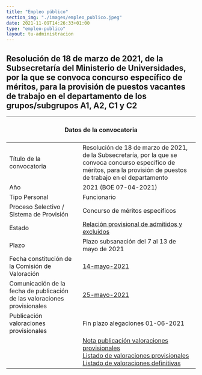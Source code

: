 ```yaml
---
title: "Empleo público"
section_img: "./images/empleo_publico.jpeg"
date: 2021-11-09T14:26:33+01:00
type: "empleo-publico"
layout: tu-administracion
---
```

## Resolución de 18 de marzo de 2021, de la Subsecretaría del Ministerio de Universidades, por la que se convoca concurso específico de méritos, para la provisión de puestos vacantes de trabajo en el departamento de los grupos/subgrupos A1, A2, C1 y C2   

<section class="tabla_custom">
    <article>
      <div class="container cnt_xl">
        <div class="row">
          <div class="col-12 table-responsive">
            <table id="demTable" class="table">
				<thead>
					<tr>
                  <th colspan=2>
					<br><center>Datos de la convocatoria</center>&nbsp;</th>
                </tr>
              </thead>
              <tbody>
                <tr>
			<td>Título de la convocatoria</td>
			<td>Resolución de 18 de marzo de 2021, de la Subsecretaría, por la que se convoca concurso específico de méritos, para la provisión de puestos de trabajo en el departamento</td>
		</tr>
		<tr>
			<td>Año</td>
			<td>2021 (BOE 07-04-2021)</td>
		</tr>
		<tr>
			<td>Tipo Personal</td>
			<td>Funcionario</td>
		</tr>
		<tr>
			<td>Proceso Selectivo / Sistema de Provisión</td>
			<td>Concurso de méritos específicos</td>
		</tr>
<tr>
			<td>Estado</td>
			<td><a href="{{<siteurl>}}documentos/PDF/LPAEconcurso_especifico_MUNI1-2021.pdf" target="_blank">	Relación provisional de admitidos y excluidos <i class='fas fa-external-link-alt'></i></a></td>
</tr>
<tr>
			<td>Plazo</td>
			<td>Plazo subsanación del 7 al 13 de mayo de 2021</td>
		</tr>
<tr>
			<td>Fecha constitución de la Comisión de Valoración</td>
			<td><a href="{{<siteurl>}}documentos/PDF/fecha_constitucion_comision_valoracion.pdf" target="_blank">14-mayo-2021 <i class='fas fa-external-link-alt'></i></a></td>
		</tr>
<tr>
			<td>Comunicación de la fecha de publicación de las valoraciones provisionales</td>
			<td>	<a href="{{<siteurl>}}documentos/PDF/fecha_publicacionLPV.pdf"  target="_blank">25-mayo-2021 <i class='fas fa-external-link-alt'></i></a></td>
		</tr>
<tr>
			<td>Publicación valoraciones provisionales</td>
			<td>	Fin plazo alegaciones 01-06-2021</td>
		</tr>
<tr>
			<td></td>
			<td>	<a href="{{<siteurl>}}documentos/PDF/nota_publicacion_valoracions_prov.pdf" target="_blank">Nota publicación valoraciones provisionales <i class='fas fa-external-link-alt'></i></a><br>
<a href="{{<siteurl>}}documentos/PDF/LISTADO_PROVISIONAL_VALORACIONES.pdf" target="_blank">Listado de valoraciones provisionales <i class='fas fa-external-link-alt'></i></a><br>
<a href="{{<siteurl>}}documentos/PDF/LISTADODEFINITIVOVALORACIONES.pdf" target="_blank">Listado de valoraciones definitivas <i class='fas fa-external-link-alt'></i></a><br>
</td>
		</tr>
		 <tbody>
            </table>
          </div>
        </div>
      </div>
    </article>
  </section>